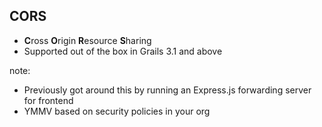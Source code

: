## CORS

- **C**ross **O**rigin **R**esource **S**haring
- Supported out of the box in Grails 3.1 and above

note:
- Previously got around this by running an Express.js forwarding server for frontend
- YMMV based on security policies in your org 
